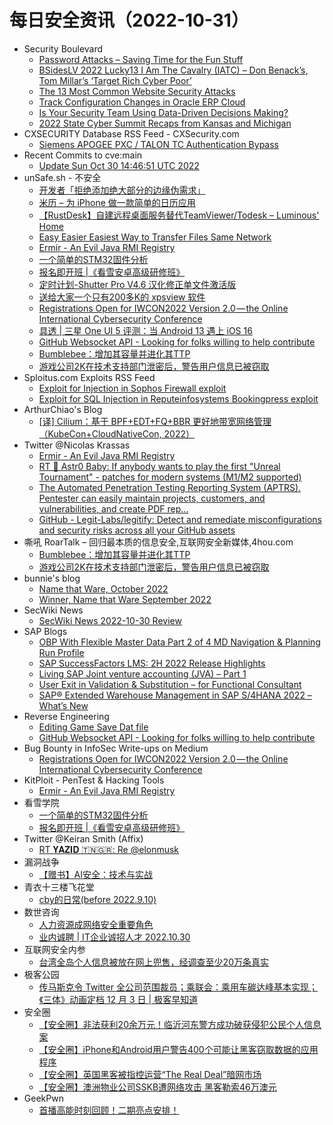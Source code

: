 # 每日安全资讯（2022-10-31）

- Security Boulevard
  - [Password Attacks – Saving Time for the Fun Stuff](https://securityboulevard.com/2022/10/password-attacks-saving-time-for-the-fun-stuff/)
  - [BSidesLV 2022 Lucky13 I Am The Cavalry (IATC) – Don Benack’s, Tom Millar’s ‘Target Rich Cyber Poor’](https://securityboulevard.com/2022/10/bsideslv-2022-lucky13-i-am-the-cavalry-iatc-don-benacks-tom-millars-target-rich-cyber-poor/)
  - [The 13 Most Common Website Security Attacks](https://securityboulevard.com/2022/10/the-13-most-common-website-security-attacks/)
  - [Track Configuration Changes in Oracle ERP Cloud](https://securityboulevard.com/2022/10/track-configuration-changes-in-oracle-erp-cloud/)
  - [Is Your Security Team Using Data-Driven Decisions Making?](https://securityboulevard.com/2022/10/is-your-security-team-using-data-driven-decisions-making/)
  - [2022 State Cyber Summit Recaps from Kansas and Michigan](https://securityboulevard.com/2022/10/2022-state-cyber-summit-recaps-from-kansas-and-michigan/)
- CXSECURITY Database RSS Feed - CXSecurity.com
  - [Siemens APOGEE PXC / TALON TC Authentication Bypass](https://cxsecurity.com/issue/WLB-2022100069)
- Recent Commits to cve:main
  - [Update Sun Oct 30 14:46:51 UTC 2022](https://github.com/trickest/cve/commit/4df997beb26507513e2517a5a3da817165975e3a)
- unSafe.sh - 不安全
  - [开发者「拒绝添加绝大部分的边缘伪需求」](https://buaq.net/go-133362.html)
  - [米历 – 为 iPhone 做一款简单的日历应用](https://buaq.net/go-133346.html)
  - [【RustDesk】自建远程桌面服务替代TeamViewer/Todesk – Luminous' Home](https://buaq.net/go-133335.html)
  - [Easy Easier Easiest Way to Transfer Files Same Network](https://buaq.net/go-133337.html)
  - [Ermir - An Evil Java RMI Registry](https://buaq.net/go-133330.html)
  - [一个简单的STM32固件分析](https://buaq.net/go-133327.html)
  - [报名即开班 |《看雪安卓高级研修班》](https://buaq.net/go-133326.html)
  - [定时计划-Shutter Pro V4.6 汉化修正单文件激活版](https://buaq.net/go-133363.html)
  - [送给大家一个只有200多K的 xpsview 软件](https://buaq.net/go-133364.html)
  - [Registrations Open for IWCON2022 Version 2.0 — the Online International Cybersecurity Conference](https://buaq.net/go-133323.html)
  - [具透 | 三星 One UI 5 评测：当 Android 13 遇上 iOS 16](https://buaq.net/go-133325.html)
  - [GitHub Websocket API - Looking for folks willing to help contribute](https://buaq.net/go-133315.html)
  - [Bumblebee：增加其容量并进化其TTP](https://buaq.net/go-133317.html)
  - [游戏公司2K在技术支持部门泄密后，警告用户信息已被窃取](https://buaq.net/go-133318.html)
- Sploitus.com Exploits RSS Feed
  - [Exploit for Injection in Sophos Firewall exploit](https://sploitus.com/exploit?id=AF88480F-5626-5BD8-8FBC-FE3120189A18&utm_source=rss&utm_medium=rss)
  - [Exploit for SQL Injection in Reputeinfosystems Bookingpress exploit](https://sploitus.com/exploit?id=B118533B-1FEE-55C7-BE55-3391CA0BAA1B&utm_source=rss&utm_medium=rss)
- ArthurChiao's Blog
  - [[译] Cilium：基于 BPF+EDT+FQ+BBR 更好地带宽网络管理（KubeCon+CloudNativeCon, 2022）](https://arthurchiao.github.io/blog/better-bandwidth-management-with-ebpf-zh/)
- Twitter @Nicolas Krassas
  - [Ermir - An Evil Java RMI Registry](https://twitter.com/Dinosn/status/1586748956989612033)
  - [RT 💾 Astr0 Baby: If anybody wants to play the first "Unreal Tournament" - patches for modern systems (M1/M2 supported)](https://twitter.com/astr0baby/status/1586690671854948356)
  - [The Automated Penetration Testing Reporting System (APTRS). Pentester can easily maintain projects, customers, and vulnerabilities, and create PDF rep...](https://twitter.com/Dinosn/status/1586668789462097921)
  - [GitHub - Legit-Labs/legitify: Detect and remediate misconfigurations and security risks across all your GitHub assets](https://twitter.com/Dinosn/status/1586598596346056704)
- 嘶吼 RoarTalk – 回归最本质的信息安全,互联网安全新媒体,4hou.com
  - [Bumblebee：增加其容量并进化其TTP](https://www.4hou.com/posts/pVPr)
  - [游戏公司2K在技术支持部门泄密后，警告用户信息已被窃取](https://www.4hou.com/posts/xjwn)
- bunnie's blog
  - [Name that Ware, October 2022](https://www.bunniestudios.com/blog/?p=6585)
  - [Winner, Name that Ware September 2022](https://www.bunniestudios.com/blog/?p=6582)
- SecWiki News
  - [SecWiki News 2022-10-30 Review](http://www.sec-wiki.com/?2022-10-30)
- SAP Blogs
  - [OBP With Flexible Master Data Part 2 of 4 MD Navigation & Planning Run Profile](https://blogs.sap.com/2022/10/30/obp-with-flexible-master-data-part-2-of-4-md-navigation-planning-run-profile/)
  - [SAP SuccessFactors LMS: 2H 2022 Release Highlights](https://blogs.sap.com/2022/10/30/sap-successfactors-lms-2h-2022-release-highlights/)
  - [Living SAP Joint venture accounting (JVA) – Part 1](https://blogs.sap.com/2022/10/30/living-sap-joint-venture-accounting-jva-part-1/)
  - [User Exit in Validation & Substitution – for Functional Consultant](https://blogs.sap.com/2022/10/30/user-exit-in-validation-substitution-for-functional-consultant/)
  - [SAP® Extended Warehouse Management in SAP S/4HANA 2022 – What’s New](https://blogs.sap.com/2022/10/30/sap-extended-warehouse-management-in-sap-s-4hana-2022-whats-new/)
- Reverse Engineering
  - [Editing Game Save Dat file](https://www.reddit.com/r/ReverseEngineering/comments/yht3dj/editing_game_save_dat_file/)
  - [GitHub Websocket API - Looking for folks willing to help contribute](https://www.reddit.com/r/ReverseEngineering/comments/yh42a2/github_websocket_api_looking_for_folks_willing_to/)
- Bug Bounty in InfoSec Write-ups on Medium
  - [Registrations Open for IWCON2022 Version 2.0 — the Online International Cybersecurity Conference](https://infosecwriteups.com/registrations-open-for-iwcon2022-version-2-0-the-online-international-cybersecurity-conference-ff4c4d1cddf3?source=rss----7b722bfd1b8d--bug_bounty)
- KitPloit - PenTest & Hacking Tools
  - [Ermir - An Evil Java RMI Registry](http://www.kitploit.com/2022/10/ermir-evil-java-rmi-registry.html)
- 看雪学院
  - [一个简单的STM32固件分析](https://mp.weixin.qq.com/s?__biz=MjM5NTc2MDYxMw==&mid=2458480119&idx=1&sn=8ec890467213b2998ea3a67039d0b54b&chksm=b18e5d7d86f9d46bc2f77829569c2d1ac6950a532b3d4e13396521c10b3ac16e9ab778a1533e&scene=58&subscene=0#rd)
  - [报名即开班 |《看雪安卓高级研修班》](https://mp.weixin.qq.com/s?__biz=MjM5NTc2MDYxMw==&mid=2458480119&idx=2&sn=45754dfa139c70e2069bd823401a60c8&chksm=b18e5d7d86f9d46b43999e75869611260bb014803f75a63796e58e5163b56c5fb785004884ff&scene=58&subscene=0#rd)
- Twitter @Keiran Smith (Affix)
  - [RT 𝐘𝐀𝐙𝐈𝐃 🇹🇳🇬🇷: Re @elonmusk](https://twitter.com/yazid_m13/status/1586681541043912704)
- 漏洞战争
  - [【赠书】AI安全：技术与实战](https://mp.weixin.qq.com/s?__biz=MzU0MzgzNTU0Mw==&mid=2247484901&idx=1&sn=578e7fc031d27a91b20b97d5e9a0f45a&chksm=fb04111dcc73980b03af208ee3af2445742bdb661fd57d857fc0904d884cfb31c93deb20780f&scene=58&subscene=0#rd)
- 青衣十三楼飞花堂
  - [cby的日常(before 2022.9.10)](https://mp.weixin.qq.com/s?__biz=MzUzMjQyMDE3Ng==&mid=2247486273&idx=1&sn=2f559ecc4dd6c2e631c64ec37505d087&chksm=fab2c87ecdc541687d8904adda2f4f647c8fb4ee9fa2bf4a92fe64b4fa5b194df41e3146cc33&scene=58&subscene=0#rd)
- 数世咨询
  - [人力资源成网络安全重要角色](https://mp.weixin.qq.com/s?__biz=MzkxNzA3MTgyNg==&mid=2247495884&idx=1&sn=f14f22c04c1df5e1ca11cce603b8764f&chksm=c1448271f6330b671a815deb7e6e9a2c720ae54bd1348037a560ecd88900186c2208bbaea56a&scene=58&subscene=0#rd)
  - [业内诚聘 | IT企业诚招人才 2022.10.30](https://mp.weixin.qq.com/s?__biz=MzkxNzA3MTgyNg==&mid=2247495884&idx=2&sn=ff23467fff4e8b74ba7a78f24eebac7c&chksm=c1448271f6330b67c60427935b475fd295daf6a460cc3d94ae48ac53bc9bf559c81e9185eb7d&scene=58&subscene=0#rd)
- 互联网安全内参
  - [台湾全岛个人信息被放在网上兜售，经调查至少20万条真实](https://mp.weixin.qq.com/s?__biz=MzI4NDY2MDMwMw==&mid=2247506496&idx=1&sn=2d1c6f7979a0f5e1a3fbebf433878a2d&chksm=ebfa9d60dc8d14760235ed2f7df5f0a0f22116d4b3a075431b396425c3632215a2095bc1f46a&scene=58&subscene=0#rd)
- 极客公园
  - [传马斯克令 Twitter 全公司范围裁员；乘联会：乘用车碳达峰基本实现；《三体》动画定档 12 月 3 日 | 极客早知道](https://mp.weixin.qq.com/s?__biz=MTMwNDMwODQ0MQ==&mid=2652970943&idx=1&sn=e0d39bd0256630091e2cc5907d831ad1&chksm=7e5462094923eb1fe7e4d892c4ab4b1c03faebe2d186df57d17e9386903a2cee3907802cc782&scene=58&subscene=0#rd)
- 安全圈
  - [【安全圈】非法获利20余万元！临沂河东警方成功破获侵犯公民个人信息案](https://mp.weixin.qq.com/s?__biz=MzIzMzE4NDU1OQ==&mid=2652022515&idx=1&sn=6f2643176774fd44fc51f235ffd39194&chksm=f36f8ab3c41803a54ad86e41d96d87aed4c0196b97c372e1a8f0bf794e76ac9a66a651612e35&scene=58&subscene=0#rd)
  - [【安全圈】iPhone和Android用户警告400个可能让黑客窃取数据的应用程序](https://mp.weixin.qq.com/s?__biz=MzIzMzE4NDU1OQ==&mid=2652022515&idx=2&sn=a50d6dd31556c41561ac2fcdef8362fd&chksm=f36f8ab3c41803a5da1de3c13cd533dc6102f80f8d536dc48a1c621b6fa136ea678b36a8b026&scene=58&subscene=0#rd)
  - [【安全圈】英国黑客被指控运营“The Real Deal”暗网市场](https://mp.weixin.qq.com/s?__biz=MzIzMzE4NDU1OQ==&mid=2652022515&idx=3&sn=6ab14673e2060cee64808a979f2f6d23&chksm=f36f8ab3c41803a5cbd3dc0314b8a7a8ae791160ef538fb467b4c4f42e83c5e67fe854faf1e8&scene=58&subscene=0#rd)
  - [【安全圈】澳洲物业公司SSKB遭网络攻击 黑客勒索46万澳元](https://mp.weixin.qq.com/s?__biz=MzIzMzE4NDU1OQ==&mid=2652022515&idx=4&sn=ed2ba02075586b702e02d3111b61281d&chksm=f36f8ab3c41803a5026123f85157ca15a8db816eaf3cd2f18e28f0450c6ab9a33b8dc712307d&scene=58&subscene=0#rd)
- GeekPwn
  - [首播高能时刻回顾！二期亮点安排！](https://mp.weixin.qq.com/s?__biz=MzA3Nzc2MjIxOA==&mid=2650345864&idx=1&sn=bd2a0da79fcbcf141197921dd84bdebc&chksm=8740aa4db037235b02febd6d2b7644899abd6cb3e4ac538c6879743e2b027c192c44a28c7d7b&scene=58&subscene=0#rd)
